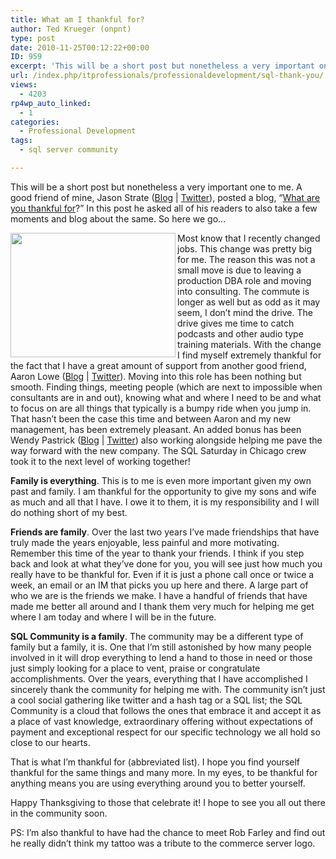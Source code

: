 ```yaml
---
title: What am I thankful for?
author: Ted Krueger (onpnt)
type: post
date: 2010-11-25T00:12:22+00:00
ID: 959
excerpt: 'This will be a short post but nonetheless a very important one to me.  A good friend of mine, Jason Strate (Blog | Twitter), posted a blog, "What are you thankful for?"  In this post he asked all of his readers to also take a few moments and blog about&hellip;'
url: /index.php/itprofessionals/professionaldevelopment/sql-thank-you/
views:
  - 4203
rp4wp_auto_linked:
  - 1
categories:
  - Professional Development
tags:
  - sql server community

---
```

This will be a short post but nonetheless a very important one to me. A good friend of mine, Jason Strate ([Blog][1] | [Twitter][2]), posted a blog, &#8220;[What are you thankful for][3]?&#8221; In this post he asked all of his readers to also take a few moments and blog about the same. So here we go…

<div class="image_block">
  <img src="/wp-content/uploads/blogs/ITProfessionals/thankssqlstyle.gif" alt="" title="" width="264" height="199" align="left" />
</div>

Most know that I recently changed jobs. This change was pretty big for me. The reason this was not a small move is due to leaving a production DBA role and moving into consulting. The commute is longer as well but as odd as it may seem, I don’t mind the drive. The drive gives me time to catch podcasts and other audio type training materials. With the change I find myself extremely thankful for the fact that I have a great amount of support from another good friend, Aaron Lowe ([Blog][4] | [Twitter][5]). Moving into this role has been nothing but smooth. Finding things, meeting people (which are next to impossible when consultants are in and out), knowing what and where I need to be and what to focus on are all things that typically is a bumpy ride when you jump in. That hasn’t been the case this time and between Aaron and my new management, has been extremely pleasant. An added bonus has been Wendy Pastrick ([Blog][6] | [Twitter][7]) also working alongside helping me pave the way forward with the new company. The SQL Saturday in Chicago crew took it to the next level of working together!

**Family is everything**. This is to me is even more important given my own past and family. I am thankful for the opportunity to give my sons and wife as much and all that I have. I owe it to them, it is my responsibility and I will do nothing short of my best. 

**Friends are family**. Over the last two years I’ve made friendships that have truly made the years enjoyable, less painful and more motivating. Remember this time of the year to thank your friends. I think if you step back and look at what they’ve done for you, you will see just how much you really have to be thankful for. Even if it is just a phone call once or twice a week, an email or an IM that picks you up here and there. A large part of who we are is the friends we make. I have a handful of friends that have made me better all around and I thank them very much for helping me get where I am today and where I will be in the future.

**SQL Community is a family**. The community may be a different type of family but a family, it is. One that I’m still astonished by how many people involved in it will drop everything to lend a hand to those in need or those just simply looking for a place to vent, praise or congratulate accomplishments. Over the years, everything that I have accomplished I sincerely thank the community for helping me with. The community isn’t just a cool social gathering like twitter and a hash tag or a SQL list; the SQL Community is a cloud that follows the ones that embrace it and accept it as a place of vast knowledge, extraordinary offering without expectations of payment and exceptional respect for our specific technology we all hold so close to our hearts. 

That is what I&#8217;m thankful for (abbreviated list). I hope you find yourself thankful for the same things and many more. In my eyes, to be thankful for anything means you are using everything around you to better yourself.
  
Happy Thanksgiving to those that celebrate it! I hope to see you all out there in the community soon. 

PS: I’m also thankful to have had the chance to meet Rob Farley and find out he really didn’t think my tattoo was a tribute to the commerce server logo.

 [1]: http://www.stratesql.com/
 [2]: http://twitter.com/stratesql
 [3]: http://www.jasonstrate.com/index.php/2010/11/what-are-you-thankful-for/
 [4]: http://www.aaronlowe.net/
 [5]: http://twitter.com/Vendoran
 [6]: http://wendyverse.blogspot.com/
 [7]: http://twitter.com/wendy_dance